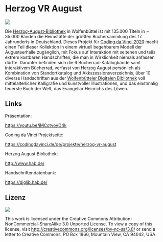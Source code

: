 # Herzog VR August
[![](images/comparison-split-video.png)](http://www.youtube.com/watch?v=jMCotvoyD4k)


Die [Herzog-August-Bibliothek](http://www.hab.de/) in Wolfenbüttel ist mit 135.000 Titeln in ~ 35.000 Bänden die Heimstätte der größten Büchersammlung des 17. Jahrunderts in Deutschland. Dieses Projekt für [Coding da Vinci 2020](https://codingdavinci.de/de/projekte#?1850=nid) macht einen Teil dieser Kollektion in einem virtuell begehbarem Modell der Augusteerhalle zugänglich, mit Fokus auf Interaktion mit seltenen und teils extrem kostbaren Handschriften, die man in Wirklichkeit niemals anfassen dürfte. Darunter befinden sich die 6 Bücherrad-Katalogbände samt interaktivem Bücherrad, verfasst von Herzog August persönlich als Kombination von Standortkatalog und Akkszessionsverzeichnis, über 10 diverse Handschriften aus der [Wolfenbütteler Digitalen Bibliothek](https://diglib.hab.de/) voll mittelalterlicher Kalligrafie und kunstvoller Illustrationen, und das einstmalig teuerste Buch der Welt, das Evangeliar Heinrichs des Löwen.

## Links
Präsentation:

https://youtu.be/jMCotvoyD4k

Coding da Vinci Projektseite:

https://codingdavinci.de/de/projekte/herzog-vr-august

Herzog August Bibliothek:

http://www.hab.de/

Handschriftendatenbank:

https://diglib.hab.de/

## Lizenz
[<img src="https://mirrors.creativecommons.org/presskit/buttons/80x15/png/by-sa.png">]( http://creativecommons.org/licenses/by-nc-sa/3.0/)

This work is licensed under the Creative Commons Attribution-NonCommercial-ShareAlike 3.0 Unported License. To view a copy of this license, visit http://creativecommons.org/licenses/by-nc-sa/3.0/ or send a letter to Creative Commons, PO Box 1866, Mountain View, CA 94042, USA.
